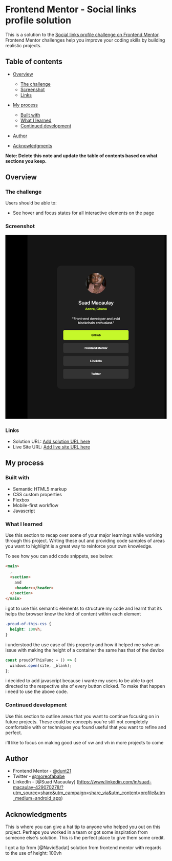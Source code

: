 # Frontend Mentor - Social links profile solution

This is a solution to the [Social links profile challenge on Frontend Mentor](https://www.frontendmentor.io/challenges/social-links-profile-UG32l9m6dQ). Frontend Mentor challenges help you improve your coding skills by building realistic projects.

## Table of contents

- [Overview](#overview)
  - [The challenge](#the-challenge)
  - [Screenshot](#screenshot)
  - [Links](#links)
- [My process](#my-process)

  - [Built with](#built-with)
  - [What I learned](#what-i-learned)
  - [Continued development](#continued-development)

- [Author](#author)
- [Acknowledgments](#acknowledgments)

**Note: Delete this note and update the table of contents based on what sections you keep.**

## Overview

### The challenge

Users should be able to:

- See hover and focus states for all interactive elements on the page

### Screenshot

![](./screenshot.png)

### Links

- Solution URL: [Add solution URL here](https://your-solution-url.com)
- Live Site URL: [Add live site URL here](https://your-live-site-url.com)

## My process

### Built with

- Semantic HTML5 markup
- CSS custom properties
- Flexbox
- Mobile-first workflow
- Javascript

### What I learned

Use this section to recap over some of your major learnings while working through this project. Writing these out and providing code samples of areas you want to highlight is a great way to reinforce your own knowledge.

To see how you can add code snippets, see below:

```html
<main>
  ,
  <section>
    and
    <header></header>
  </section>
</main>
```

i got to use this semantic elements to structure my code and learnt that its helps the browser know the kind of content within each element

```css
.proud-of-this-css {
  height: 100vh;
}
```

i understood the use case of this property and how it helped me solve an issue with making the height of a container the same has that of the device

```js
const proudOfThisFunc = () => {
  windows.open(site, _blank);
};
```

i decided to add javascript because i wante my users to be able to get directed to the respective site of every button clicked. To make that happen i need to use the above code.

### Continued development

Use this section to outline areas that you want to continue focusing on in future projects. These could be concepts you're still not completely comfortable with or techniques you found useful that you want to refine and perfect.

i'll like to focus on making good use of vw and vh in more projects to come

## Author

- Frontend Mentor - [@dunt21](https://www.frontendmentor.io/profile/dunt21)
- Twitter - [@moreofababe](https://www.twitter.com/moreofababe)
- LinkedIn - [@Suad Macaulay] (https://www.linkedin.com/in/suad-macaulay-429070278/?utm_source=share&utm_campaign=share_via&utm_content=profile&utm_medium=android_app)

## Acknowledgments

This is where you can give a hat tip to anyone who helped you out on this project. Perhaps you worked in a team or got some inspiration from someone else's solution. This is the perfect place to give them some credit.

I got a tip from [@NavidSadat] solution from frontend mentor with regards to the use of height: 100vh
